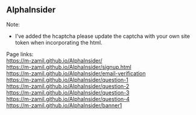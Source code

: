 ## AlphaInsider

Note:

<ul>
<li>I’ve added the hcaptcha please update the captcha with your own site token when incorporating the html.</li>
</ul>

Page links: <br>
https://m-zamil.github.io/AlphaInsider/ <br>
https://m-zamil.github.io/AlphaInsider/signup.html <br>
https://m-zamil.github.io/AlphaInsider/email-verification <br>
https://m-zamil.github.io/AlphaInsider/question-1 <br>
https://m-zamil.github.io/AlphaInsider/question-2 <br>
https://m-zamil.github.io/AlphaInsider/question-3 <br>
https://m-zamil.github.io/AlphaInsider/question-4 <br>
https://m-zamil.github.io/AlphaInsider/banner1

